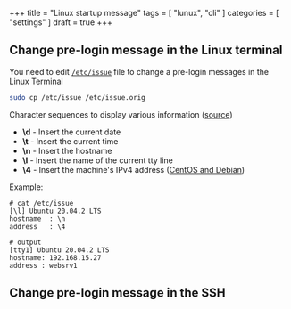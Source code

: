 +++
title = "Linux startup message"
tags = [ "lunux", "cli" ]
categories = [ "settings" ]
draft = true
+++

## Change pre-login message in the Linux terminal

You need to edit [```/etc/issue```](https://man7.org/linux/man-pages/man5/issue.5.html) file to change a pre-login messages in the Linux Terminal
```bash
sudo cp /etc/issue /etc/issue.orig
```
Character sequences to display various information ([source](http://www.linuxfromscratch.org/blfs/view/svn/postlfs/logon.html))
* **\d** - Insert the current date
* **\t** - Insert the current time
* **\n** - Insert the hostname
* **\l** - Insert the name of the current tty line
* **\4** - Insert the machine's IPv4 address ([CentOS and Debian](https://serverfault.com/a/825582))

Example:
```
# cat /etc/issue
[\l] Ubuntu 20.04.2 LTS
hostname  : \n
address   : \4

# output
[tty1] Ubuntu 20.04.2 LTS
hostname: 192.168.15.27
address : websrv1
```


## Change pre-login message in the SSH
